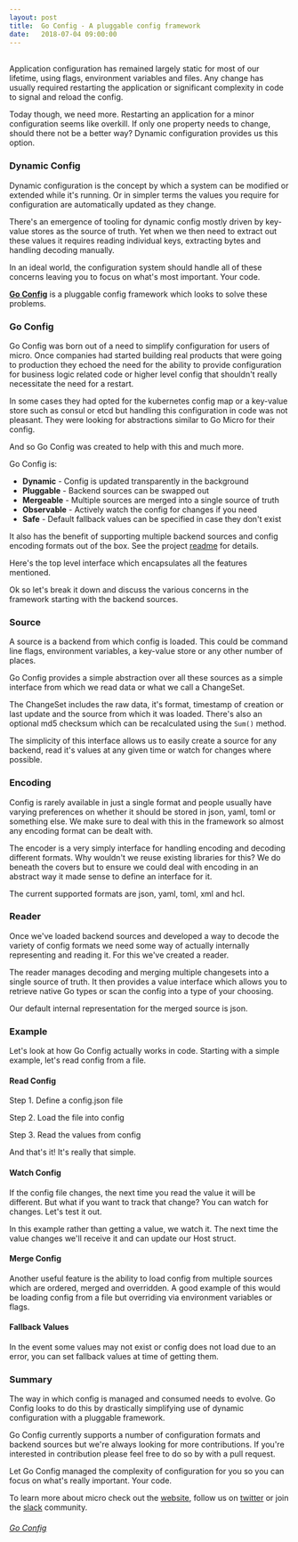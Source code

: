 ```yaml
---
layout:	post
title:	Go Config - A pluggable config framework
date:	2018-07-04 09:00:00
---
```

<br>
Application configuration has remained largely static for most of our lifetime, using flags, environment variables and files. 
Any change has usually required restarting the application or significant complexity in code to signal and reload the config. 

Today though, we need more. Restarting an application for a minor configuration seems like overkill. If only one property 
needs to change, should there not be a better way? Dynamic configuration provides us this option. 

### Dynamic Config

Dynamic configuration is the concept by which a system can be modified or extended while it's running. Or in simpler terms 
the values you require for configuration are automatically updated as they change.

There's an emergence of tooling for dynamic config mostly driven by key-value stores as the source of truth. Yet when we then 
need to extract out these values it requires reading individual keys, extracting bytes and handling decoding manually.

In an ideal world, the configuration system should handle all of these concerns leaving you to focus on what's most important. 
Your code.

[**Go Config**](https://github.com/micro/go-config) is a pluggable config framework which looks to solve these problems.

### Go Config

Go Config was born out of a need to simplify configuration for users of micro. Once companies had started building real 
products that were going to production they echoed the need for the ability to provide configuration for business logic 
related code or higher level config that shouldn't really necessitate the need for a restart.

In some cases they had opted for the kubernetes config map or a key-value store such as consul or etcd but handling 
this configuration in code was not pleasant. They were looking for abstractions similar to Go Micro for their config.

And so Go Config was created to help with this and much more.

Go Config is:

- **Dynamic** - Config is updated transparently in the background
- **Pluggable** - Backend sources can be swapped out
- **Mergeable** - Multiple sources are merged into a single source of truth
- **Observable** - Actively watch the config for changes if you need
- **Safe** - Default fallback values can be specified in case they don't exist


It also has the benefit of supporting multiple backend sources and config encoding formats out of the box. See the project 
[readme](https://github.com/micro/go-config) for details.

Here's the top level interface which encapsulates all the features mentioned.

<script src="https://gist.github.com/asim/9365ffa1115d2215a39d9073a2fa0ffc.js"></script>

Ok so let's break it down and discuss the various concerns in the framework starting with the backend sources.

### Source

A source is a backend from which config is loaded. This could be command line flags, environment variables, a key-value store 
or any other number of places.

Go Config provides a simple abstraction over all these sources as a simple interface from which we read data or what we call a ChangeSet.

<script src="https://gist.github.com/asim/45a0c1f0a40c29c034b1aea796a24c96.js"></script>

The ChangeSet includes the raw data, it's format, timestamp of creation or last update and the source from which it was loaded. 
There's also an optional md5 checksum which can be recalculated using the `Sum()` method.

The simplicity of this interface allows us to easily create a source for any backend, read it's values at any given time or 
watch for changes where possible.

### Encoding

Config is rarely available in just a single format and people usually have varying preferences on whether it should be stored 
in json, yaml, toml or something else. We make sure to deal with this in the framework so almost any encoding format can be 
dealt with.

The encoder is a very simply interface for handling encoding and decoding different formats. Why wouldn't we reuse existing libraries for 
this? We do beneath the covers but to ensure we could deal with encoding in an abstract way it made sense to define an interface for it.

<script src="https://gist.github.com/asim/131349521cbb974c680cd3a245bf13c7.js"></script>

The current supported formats are json, yaml, toml, xml and hcl.

### Reader

Once we've loaded backend sources and developed a way to decode the variety of config formats we need some way of actually internally 
representing and reading it. For this we've created a reader.

The reader manages decoding and merging multiple changesets into a single source of truth. It then provides a value interface which 
allows you to retrieve native Go types or scan the config into a type of your choosing.

<script src="https://gist.github.com/asim/e19799834382975b85e1c1813c4e2f89.js"></script>

Our default internal representation for the merged source is json.

### Example

Let's look at how Go Config actually works in code. Starting with a simple example, let's read config from a file. 

#### Read Config

Step 1. Define a config.json file

<script src="https://gist.github.com/asim/f6ddc55133f54f32fe0e9e6813e286dc.js"></script>

Step 2. Load the file into config

<script src="https://gist.github.com/asim/716a352d1f2d071fbf14a4fae39fc692.js"></script>


Step 3. Read the values from config

<script src="https://gist.github.com/asim/d97fe7bd2d16b125c721808e693ba88b.js"></script>

And that's it! It's really that simple.

#### Watch Config

If the config file changes, the next time you read the value it will be different. But what if you want to 
track that change? You can watch for changes. Let's test it out.

<script src="https://gist.github.com/asim/d7b98889aaf0342f99c0360641907bc0.js"></script>

In this example rather than getting a value, we watch it. The next time the value changes we'll receive it and 
can update our Host struct.

#### Merge Config

Another useful feature is the ability to load config from multiple sources which are ordered, merged and overridden.
A good example of this would be loading config from a file but overriding via environment variables or flags.

<script src="https://gist.github.com/asim/e91071c4eaff6e0a081ea43a9cdcf7da.js"></script>

#### Fallback Values

In the event some values may not exist or config does not load due to an error, you can set fallback values at 
time of getting them.

<script src="https://gist.github.com/asim/fbfef8fcfe16cb252377fae821c03a2e.js"></script>

### Summary 

The way in which config is managed and consumed needs to evolve. Go Config looks to do this by drastically simplifying 
use of dynamic configuration with a pluggable framework. 

Go Config currently supports a number of configuration formats and backend sources but we're always looking for 
more contributions. If you're interested in contribution please feel free to do so by with a pull request.

Let Go Config managed the complexity of configuration for you so you can focus on what's really important. Your code.

To learn more about micro check out the [website](https://m3o.com), follow us on [twitter](https://twitter.com/m3ocloud) or 
join the [slack](https://slack.m3o.com) community.

<h6><a href="https://github.com/micro/go-config"><i class="fab fa-github fa-2x"></i> Go Config</a></h6>

